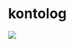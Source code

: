 # kontolog
<img src = "https://github.com/LOoLzeC/kontolog/blob/master/data/Screenshot_2019-02-12-07-27-07.png"/>
